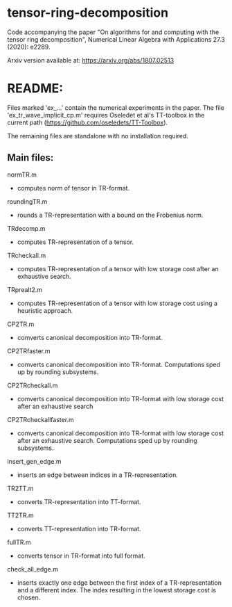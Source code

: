 # tensor-ring-decomposition

Code accompanying the paper "On algorithms for and computing with the tensor ring decomposition", Numerical Linear Algebra with Applications 27.3 (2020): e2289.

Arxiv version available at: https://arxiv.org/abs/1807.02513

README:
=======

Files marked 'ex_...' contain the numerical experiments in the paper.
The file 'ex_tr_wave_implicit_cp.m' requires Oseledet et al's TT-toolbox
in the current path (https://github.com/oseledets/TT-Toolbox).

The remaining files are standalone with no installation required.


Main files:
-----------
normTR.m
 - computes norm of tensor in TR-format.

 roundingTR.m
 - rounds a TR-representation with a bound on the Frobenius norm.

TRdecomp.m
  - computes TR-representation of a tensor.

TRcheckall.m
  - computes TR-representation of a tensor with low storage cost after
    an exhaustive search.

TRprealt2.m
  - computes TR-representation of a tensor with low storage cost using
    a heuristic approach.

CP2TR.m
  - comverts canonical decomposition into TR-format.

CP2TRfaster.m
  - comverts canonical decomposition into TR-format. Computations sped up by rounding subsystems.

CP2TRcheckall.m
  - comverts canonical decomposition into TR-format with low storage cost after
    an exhaustive search

CP2TRcheckallfaster.m
  - comverts canonical decomposition into TR-format with low storage cost after
    an exhaustive search. Computations sped up by rounding subsystems.

insert_gen_edge.m
  - inserts an edge between indices in a TR-representation.

TR2TT.m
  - converts TR-representation into TT-format.

TT2TR.m
  - converts TT-representation into TR-format.

fullTR.m
  - converts tensor in TR-format into full format.

check_all_edge.m
  - inserts exactly one edge between the first index of a TR-representation and a different index. The index resulting in the lowest storage cost is chosen.
